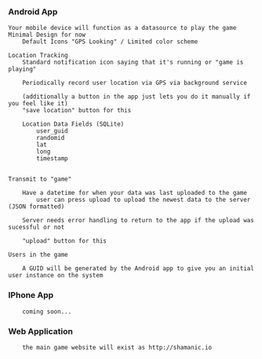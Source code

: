 ### Android App 
    Your mobile device will function as a datasource to play the game
    Minimal Design for now
        Default Icons "GPS Looking" / Limited color scheme

    Location Tracking
        Standard notification icon saying that it's running or "game is playing"

        Periodically record user location via GPS via background service

        (additionally a button in the app just lets you do it manually if you feel like it)
        "save location" button for this
        
        Location Data Fields (SQLite)
            user_guid
            randomid
            lat
            long
            timestamp


    Transmit to "game"

        Have a datetime for when your data was last uploaded to the game
            user can press upload to upload the newest data to the server (JSON formatted)

        Server needs error handling to return to the app if the upload was sucessful or not

        "upload" button for this

    Users in the game

        A GUID will be generated by the Android app to give you an initial user instance on the system
            
### IPhone App

        coming soon...
        
### Web Application
    
        the main game website will exist as http://shamanic.io

